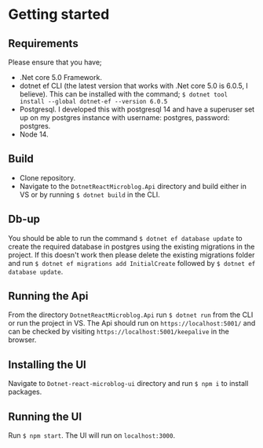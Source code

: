 # Getting started

## Requirements

Please ensure that you have;

- .Net core 5.0 Framework.
- dotnet ef CLI (the latest version that works with .Net core 5.0 is 6.0.5, I believe). This can be installed with the command;
  `$ dotnet tool install --global dotnet-ef --version 6.0.5`
- Postgresql. I developed this with postgresql 14 and have a superuser set up on my postgres instance with username: postgres, password: postgres.
- Node 14.

## Build

- Clone repository.
- Navigate to the `DotnetReactMicroblog.Api` directory and build either in VS or by running `$ dotnet build` in the CLI.

## Db-up

You should be able to run the command `$ dotnet ef database update` to create the required database in postgres using the existing migrations in the project.
If this doesn't work then please delete the existing migrations folder and run `$ dotnet ef migrations add InitialCreate` followed by `$ dotnet ef database update`.

## Running the Api

From the directory `DotnetReactMicroblog.Api` run `$ dotnet run` from the CLI or run the project in VS.
The Api should run on `https://localhost:5001/` and can be checked by visiting `https://localhost:5001/keepalive` in the browser.

## Installing the UI

Navigate to `Dotnet-react-microblog-ui` directory and run `$ npm i` to install packages.

## Running the UI

Run `$ npm start`. The UI will run on `localhost:3000`.
